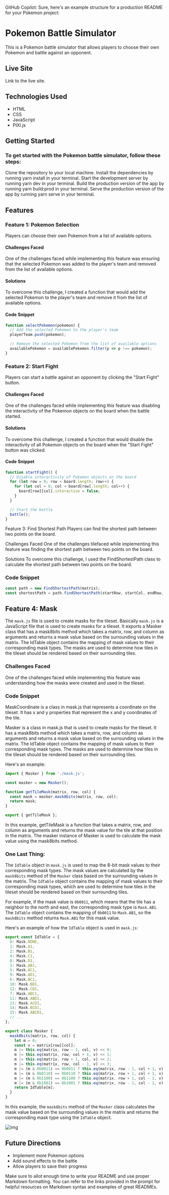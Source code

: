 GitHub Copilot: Sure, here's an example structure for a production README for your Pokemon project:

# Pokemon Battle Simulator

This is a Pokemon battle simulator that allows players to choose their own Pokemon and battle against an opponent.

## Live Site

Link to the live site.

## Technologies Used

- HTML
- CSS
- JavaScript
- PIXI.js

## Getting Started
### To get started with the Pokemon battle simulator, follow these steps:

Clone the repository to your local machine.
Install the dependencies by running yarn install in your terminal.
Start the development server by running yarn dev in your terminal.
Build the production version of the app by running yarn build:prod in your terminal.
Serve the production version of the app by running yarn serve in your terminal.


## Features

### Feature 1: Pokemon Selection

Players can choose their own Pokemon from a list of available options.

#### Challenges Faced

One of the challenges faced while implementing this feature was ensuring that the selected Pokemon was added to the player's team and removed from the list of available options.

#### Solutions

To overcome this challenge, I created a function that would add the selected Pokemon to the player's team and remove it from the list of available options.

#### Code Snippet

```javascript
function selectPokemon(pokemon) {
  // Add the selected Pokemon to the player's team
  playerTeam.push(pokemon);

  // Remove the selected Pokemon from the list of available options
  availablePokemon = availablePokemon.filter(p => p !== pokemon);
}
```

### Feature 2: Start Fight

Players can start a battle against an opponent by clicking the "Start Fight" button.

#### Challenges Faced

One of the challenges faced while implementing this feature was disabling the interactivity of the Pokemon objects on the board when the battle started.

#### Solutions

To overcome this challenge, I created a function that would disable the interactivity of all Pokemon objects on the board when the "Start Fight" button was clicked.

#### Code Snippet

```javascript
function startFight() {
  // Disable interactivity of Pokemon objects on the board
  for (let row = 0; row < board.length; row++) {
    for (let col = 0; col < board[row].length; col++) {
      board[row][col].interactive = false;
    }
  }

  // Start the battle
  battle();
}
```
Feature 3: Find Shortest Path
Players can find the shortest path between two points on the board.

Challenges Faced
One of the challenges tilefaced while implementing this feature was finding the shortest path between two points on the board.

Solutions
To overcome this challenge, I used the FindShortestPath class to calculate the shortest path between two points on the board.

### Code Snippet

```javascript
const path = new FindShortestPath(matrix);
const shortestPath = path.findShortestPath(startRow, startCol, endRow, endCol);
```
## Feature 4: Mask

The ```mask.js``` file is used to create masks for the tileset. Basically ```mask.js``` is a JavaScript file that is used to create masks for a tileset. It exports a Masker class that has a mask8bits method which takes a matrix, row, and column as arguments and returns a mask value based on the surrounding values in the matrix. The IdTable object contains the mapping of mask values to their corresponding mask types. The masks are used to determine how tiles in the tileset should be rendered based on their surrounding tiles.

### Challenges Faced
One of the challenges faced while implementing this feature was understanding how the masks were created and used in the tileset.


### Code Snippet
MaskCoordinate is a class in mask.js that represents a coordinate on the tileset. It has x and y properties that represent the x and y coordinates of the tile.

Masker is a class in mask.js that is used to create masks for the tileset. It has a mask8bits method which takes a matrix, row, and column as arguments and returns a mask value based on the surrounding values in the matrix. The IdTable object contains the mapping of mask values to their corresponding mask types. The masks are used to determine how tiles in the tileset should be rendered based on their surrounding tiles.

Here's an example:
```javascript
import { Masker } from './mask.js';

const masker = new Masker();

function getTileMask(matrix, row, col) {
  const mask = masker.mask8bits(matrix, row, col);
  return mask;
}

export { getTileMask };
```
In this example, getTileMask is a function that takes a matrix, row, and column as arguments and returns the mask value for the tile at that position in the matrix. The masker instance of Masker is used to calculate the mask value using the mask8bits method.

### One Last Thing:

The `IdTable` object in `mask.js` is used to map the 8-bit mask values to their corresponding mask types. The mask values are calculated by the `mask8bits` method of the `Masker` class based on the surrounding values in the matrix. The `IdTable` object contains the mapping of mask values to their corresponding mask types, which are used to determine how tiles in the tileset should be rendered based on their surrounding tiles.

For example, if the mask value is `0b0011`, which means that the tile has a neighbor to the north and east, the corresponding mask type is `Mask.AB1`. The `IdTable` object contains the mapping of `0b0011` to `Mask.AB1`, so the `mask8bits` method returns `Mask.AB1` for this mask value.

Here's an example of how the `IdTable` object is used in `mask.js`:

```javascript
export const IdTable = {
  0: Mask.NONE,
  1: Mask.A1,
  2: Mask.B1,
  4: Mask.C1,
  8: Mask.D1,
  3: Mask.AB1,
  5: Mask.AC1,
  9: Mask.AD1,
  6: Mask.BC1,
  10: Mask.BD1,
  12: Mask.CD1,
  7: Mask.ABC1,
  11: Mask.ABD1,
  13: Mask.ACD1,
  14: Mask.BCD1,
  15: Mask.ABCD1,
  // ...
};

export class Masker {
  mask8bits(matrix, row, col) {
    let m = 0;
    const v = matrix[row][col];
    m |= this.eq(matrix, row - 1, col, v) << 0;
    m |= this.eq(matrix, row, col + 1, v) << 1;
    m |= this.eq(matrix, row + 1, col, v) << 2;
    m |= this.eq(matrix, row, col - 1, v) << 3;
    m |= (m & 0b0011) == 0b0011 ? this.eq(matrix, row - 1, col + 1, v) << 4 : 0;
    m |= (m & 0b0110) == 0b0110 ? this.eq(matrix, row + 1, col + 1, v) << 5 : 0;
    m |= (m & 0b1100) == 0b1100 ? this.eq(matrix, row + 1, col - 1, v) << 6 : 0;
    m |= (m & 0b1001) == 0b1001 ? this.eq(matrix, row - 1, col - 1, v) << 7 : 0;
    return IdTable[m];
  }
}
```

In this example, the `mask8bits` method of the `Masker` class calculates the mask value based on the surrounding values in the matrix and returns the corresponding mask type using the `IdTable` object.

![img](./src/assets/tile-sheet-example.png)
## Future Directions

- Implement more Pokemon options
- Add sound effects to the battle
- Allow players to save their progress

Make sure to allot enough time to write your README and use proper Markdown formatting. You can refer to the links provided in the prompt for helpful resources on Markdown syntax and examples of great READMEs.
